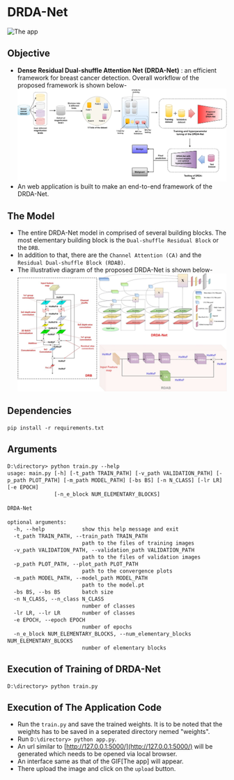 # DRDA-Net
![The app](https://github.com/SohamChattopadhyayEE/DRDA-Net/blob/main/videos/Malignant1.gif)
## Objective
- **Dense Residual Dual-shuffle Attention Net (DRDA-Net)** : an efficient framework for breast cancer detection. Overall workflow of the proposed framework is shown below- ![flow diagram](https://github.com/SohamChattopadhyayEE/DRDA-Net/blob/main/figures/Overall%20flow%20diagram.jpg)
- An web application is built to make an end-to-end framework of the DRDA-Net. 

## The Model
- The entire DRDA-Net model in comprised of several building blocks. The most elementary building block is the `Dual-shuffle Residual Block` or the `DRB`. 
- In addition to that, there are the `Channel Attention (CA)` and the `Residual Dual-shuffle Block (RDAB)`. 
- The illustrative diagram of the proposed DRDA-Net is shown below-
![model](https://github.com/SohamChattopadhyayEE/DRDA-Net/blob/main/figures/Model.JPG)

## Dependencies 
    pip install -r requirements.txt

## Arguments
    D:\directory> python train.py --help
    usage: main.py [-h] [-t_path TRAIN_PATH] [-v_path VALIDATION_PATH] [-p_path PLOT_PATH] [-m_path MODEL_PATH] [-bs BS] [-n N_CLASS] [-lr LR] [-e EPOCH]
                   [-n_e_block NUM_ELEMENTARY_BLOCKS]

    DRDA-Net

    optional arguments:
      -h, --help            show this help message and exit
      -t_path TRAIN_PATH, --train_path TRAIN_PATH
                            path to the files of training images
      -v_path VALIDATION_PATH, --validation_path VALIDATION_PATH
                            path to the files of validation images
      -p_path PLOT_PATH, --plot_path PLOT_PATH
                            path to the convergence plots
      -m_path MODEL_PATH, --model_path MODEL_PATH
                            path to the model.pt
      -bs BS, --bs BS       batch size
      -n N_CLASS, --n_class N_CLASS
                            number of classes
      -lr LR, --lr LR       number of classes
      -e EPOCH, --epoch EPOCH
                            number of epochs
      -n_e_block NUM_ELEMENTARY_BLOCKS, --num_elementary_blocks NUM_ELEMENTARY_BLOCKS
                            number of elementary blocks
## Execution of Training of DRDA-Net
    D:\directory> python train.py
## Execution of The Application Code
- Run the `train.py` and save the trained weights. It is to be noted that the weights has to be saved in a seperated directory nemed "weights". 
- Run `D:\directory> python app.py`. 
- An url similar to [http://127.0.0.1:5000/](http://127.0.0.1:5000/) will be generated which needs to be opened via local browser.
- An interface same as that of the GIF[The app] will appear. 
- There upload the image and click on the `upload` button.  
    
